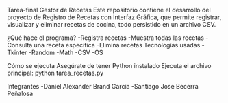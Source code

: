 Tarea-final
Gestor de Recetas
Este repositorio contiene el desarrollo del proyecto de Registro de Recetas con Interfaz Gráfica, que permite registrar, visualizar y eliminar recetas de cocina, todo persistido en un archivo CSV.

¿Qué hace el programa?
-Registra recetas
-Muestra todas las recetas
-Consulta una receta específica
-Elimina recetas
Tecnologías usadas
-Tkinter
-Random
-Math
-CSV
-OS

Cómo se ejecuta
Asegúrate de tener Python instalado
Ejecuta el archivo principal:
python tarea_recetas.py

Integrantes
-Daniel Alexander Brand Garcia
-Santiago Jose Becerra Peñalosa
